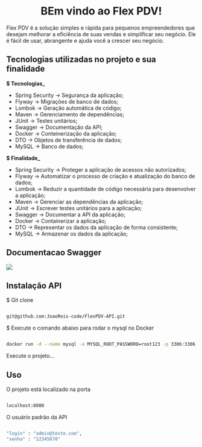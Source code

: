 <h1  align="center">BEm vindo ao Flex PDV!</h1>
<p  align="center">
  
</p>
<p display="inline-block">
 
</p>

Flex PDV é a solução simples e rápida para pequenos empreendedores que desejam melhorar a eficiência de suas vendas e simplificar seu negócio. Ele é fácil de usar, abrangente e ajuda você a crescer seu negócio.

## Tecnologias utilizadas no projeto e sua finalidade

**$ Tecnologias_**

- Spring Security  ->  Segurança da aplicação; 
- Flyway -> Migrações de banco de dados; 
- Lombok -> Geração automática de código; 
- Maven -> Gerenciamento de dependências; 
- JUnit -> Testes unitários; 
- Swagger -> Documentação da API; 
- Docker -> Conteinerização da aplicação; 
- DTO -> Objetos de transferência de dados; 
- MySQL -> Banco de dados; 
    
**$ Finalidade_**

- Spring Security -> Proteger a aplicação de acessos não autorizados; 
- Flyway -> Automatizar o processo de criação e atualização do banco de dados; 
- Lombok -> Reduzir a quantidade de código necessária para desenvolver a aplicação; 
- Maven -> Gerenciar as dependências da aplicação;
- JUnit -> Escrever testes unitários para a aplicação; 
- Swagger -> Documentar a API da aplicação; 
- Docker -> Containerizar a aplicação; 
- DTO -> Representar os dados da aplicação de forma consistente; 
- MySQL -> Armazenar os dados da aplicação; 


## Documentacao Swagger
<img src="https://github.com/JoaoReis-code/FlexPDV-API/assets/112270415/7a2f7f20-e31b-4819-8a47-832c7516797d">

## Instalação API

$ Git clone
 
```sh

git@github.com:JoaoReis-code/FlexPDV-API.git

```

$ Execute o comando abaixo para rodar o mysql no Docker

```sh

docker run -d --name mysql -e MYSQL_ROOT_PASSWORD=root123 -p 3306:3306 mysql:latest

```
Execute o projeto...

## Uso

O projeto está localizado na porta
 

```sh

localhost:8080

```

O usuário padrão da API

```sh

"login" : "admin@teste.com",
"senha" : "12345678"

```







